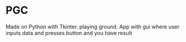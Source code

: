 # PGC
Made on Python with Tkinter. playing ground. App with gui where user inputs data and presses button and you have result 
